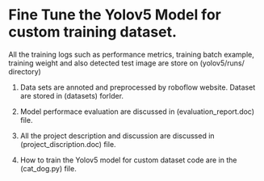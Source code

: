 # Fine Tune the Yolov5 Model for custom training dataset.

All the training logs such as performance metrics, training batch example, training weight and also detected test image are store on (yolov5/runs/ directory)

 1. Data sets are annoted and preprocessed by roboflow website. Dataset are stored in (datasets) forlder.

 2. Model performace evaluation are discussed in (evaluation_report.doc) file.

 3. All the project description and discussion are discussed in (project_discription.doc) file.
 
 4. How to train the Yolov5 model for custom dataset code are in the (cat_dog.py) file.

